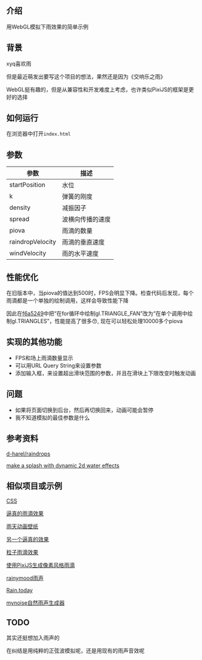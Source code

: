 ## 介绍

用WebGL模拟下雨效果的简单示例

## 背景

xyq喜欢雨

但是最近萌发出要写这个项目的想法，果然还是因为《交响乐之雨》

WebGL挺有趣的，但是从兼容性和开发难度上考虑，也许类似PixiJS的框架是更好的选择

## 如何运行

在浏览器中打开`index.html`

## 参数

| 参数 | 描述 |
| --- | --- |
| startPosition | 水位 |
| k | 弹簧的刚度 |
| density |  减振因子 |
| spread | 波横向传播的速度 |
| piova | 雨滴的数量 |
| raindropVelocity | 雨滴的垂直速度 |
| windVelocity | 雨的水平速度 |

## 性能优化

在旧版本中，当piova的值达到500时，FPS会明显下降。检查代码后发现，每个雨滴都是一个单独的绘制调用，这样会导致性能下降

因此在[f6a5249](https://github.com/xyqlx/rain/commit/f6a524925783ad5661ed6425d0c03d1b756d931c)中把“在for循环中绘制gl.TRIANGLE_FAN”改为“在单个调用中绘制gl.TRIANGLES”，性能提高了很多😙, 现在可以轻松处理10000多个piova

## 实现的其他功能

- FPS和场上雨滴数量显示
- 可以用URL Query String来设置参数
- 添加输入框，来设置超出滑块范围的参数，并且在滑块上下限改变时触发动画

## 问题

- 如果将页面切换到后台，然后再切换回来，动画可能会暂停
- 我不知道模拟的最佳参数是什么

## 参考资料

[d-harel/raindrops](https://github.com/d-harel/raindrops)

[make a splash with dynamic 2d water effects](https://gamedevelopment.tutsplus.com/make-a-splash-with-dynamic-2d-water-effects--gamedev-236t)

## 相似项目或示例

[CSS](https://foolishdeveloper.com/12-css-rain-effect-simple-rain-animation-effect/)

[逼真的雨滴效果](https://github.com/codrops/RainEffect)

[雨天动画壁纸](https://github.com/rocksdanister/rain)

[另一个逼真的效果](https://github.com/jxa/rain)

[粒子雨滴效果](https://github.com/akella/ParticleRainEffect)

[使用PixiJS生成像素风格雨滴](https://github.com/ZeroDawn0D/pixirain)

[rainymood雨声](https://www.rainymood.com/)

[Rain.today](https://rain.today/)

[mynoise自然雨声生成器](https://mynoise.net/NoiseMachines/rainNoiseGenerator.php)

## TODO

其实还挺想加入雨声的

在纠结是用纯粹的正弦波模拟呢，还是用现有的雨声音效呢
